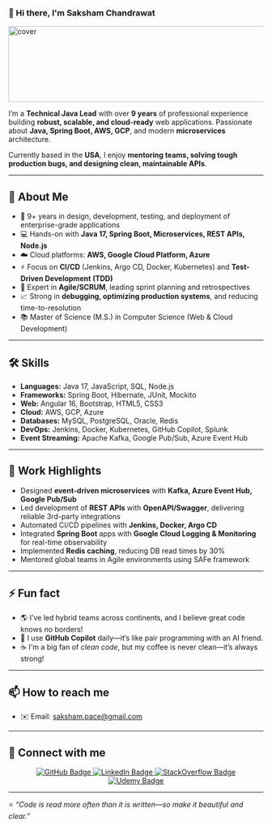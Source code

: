 ### 👋 Hi there, I'm Saksham Chandrawat

<img src="https://cdn.solace.com/wp-content/uploads/2018/12/spring-boot-java.jpg" alt="cover" height="150" width="1250">

I’m a **Technical Java Lead** with over **9 years** of professional experience building **robust, scalable, and cloud-ready** web applications. Passionate about **Java, Spring Boot, AWS, GCP**, and modern **microservices** architecture.  

Currently based in the **USA**, I enjoy **mentoring teams, solving tough production bugs, and designing clean, maintainable APIs**.  

---

## 🚀 About Me
- 🎯 9+ years in design, development, testing, and deployment of enterprise-grade applications
- 💻 Hands-on with **Java 17, Spring Boot, Microservices, REST APIs, Node.js**
- ☁️ Cloud platforms: **AWS, Google Cloud Platform, Azure**
- ⚡ Focus on **CI/CD** (Jenkins, Argo CD, Docker, Kubernetes) and **Test-Driven Development (TDD)**
- 📜 Expert in **Agile/SCRUM**, leading sprint planning and retrospectives
- 📈 Strong in **debugging, optimizing production systems**, and reducing time-to-resolution
- 📚 Master of Science (M.S.) in Computer Science (Web & Cloud Development)

---

## 🛠️ Skills
- **Languages:** Java 17, JavaScript, SQL, Node.js
- **Frameworks:** Spring Boot, Hibernate, JUnit, Mockito
- **Web:** Angular 16, Bootstrap, HTML5, CSS3
- **Cloud:** AWS, GCP, Azure
- **Databases:** MySQL, PostgreSQL, Oracle, Redis
- **DevOps:** Jenkins, Docker, Kubernetes, GitHub Copilot, Splunk
- **Event Streaming:** Apache Kafka, Google Pub/Sub, Azure Event Hub

---

## 🌟 Work Highlights
- Designed **event-driven microservices** with **Kafka, Azure Event Hub, Google Pub/Sub**
- Led development of **REST APIs** with **OpenAPI/Swagger**, delivering reliable 3rd-party integrations
- Automated CI/CD pipelines with **Jenkins, Docker, Argo CD**
- Integrated **Spring Boot** apps with **Google Cloud Logging & Monitoring** for real-time observability
- Implemented **Redis caching**, reducing DB read times by 30%
- Mentored global teams in Agile environments using SAFe framework

---

## ⚡ Fun fact
- 🌎 I’ve led hybrid teams across continents, and I believe great code knows no borders!
- 🤖 I use **GitHub Copilot** daily—it’s like pair programming with an AI friend.
- ☕ I'm a big fan of *clean code*, but my coffee is never clean—it’s always strong!

---

## 📫 How to reach me
- ✉️ Email: saksham.pace@gmail.com
  
---

## 🤝 Connect with me

<p align="center">
  <a href="https://github.com/Chandrawat">
    <img src="https://img.shields.io/badge/GitHub-181717?style=for-the-badge&logo=github&logoColor=white" alt="GitHub Badge"/>
  </a>
  <a href="https://www.linkedin.com/in/sakshamchandrawat/">
    <img src="https://img.shields.io/badge/LinkedIn-0A66C2?style=for-the-badge&logo=linkedin&logoColor=white" alt="LinkedIn Badge"/>
  </a>
  <a href="https://stackoverflow.com/users/chandrawat">
    <img src="https://img.shields.io/badge/StackOverflow-F58025?style=for-the-badge&logo=stackoverflow&logoColor=white" alt="StackOverflow Badge"/>
  </a>
  <a href="https://www.udemy.com/user/saksham-chandrawat/">
    <img src="https://img.shields.io/badge/Udemy-A435F0?style=for-the-badge&logo=udemy&logoColor=white" alt="Udemy Badge"/>
  </a>
</p>

---

⭐️ *“Code is read more often than it is written—so make it beautiful and clear.”* 


